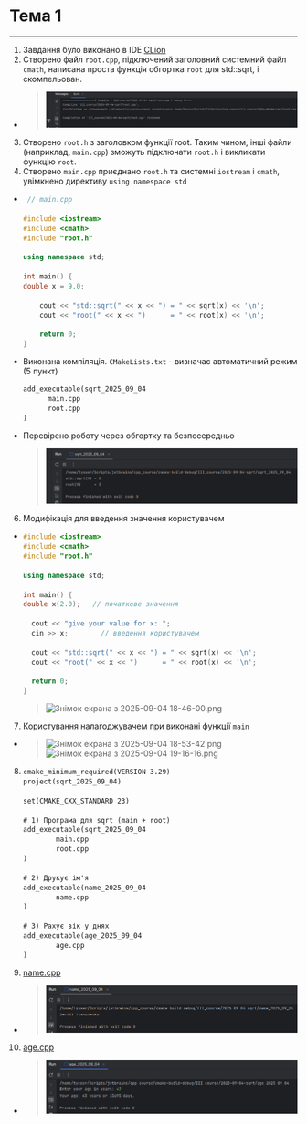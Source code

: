 # Тема 1

---

1. Завдання було виконано в IDE [CLion](CLion)
2. Створено файл `root.cpp`, підключений заголовний системний файл `cmath`, написана проста функція обгортка `root` для std::sqrt, і скомпельован.

- > ![Знімок екрана з 2025-09-04 18-09-41.png](screenshots/%D0%97%D0%BD%D1%96%D0%BC%D0%BE%D0%BA%20%D0%B5%D0%BA%D1%80%D0%B0%D0%BD%D0%B0%20%D0%B7%202025-09-04%2018-09-41.png)

3. Створено `root.h` з заголовком функції root. Таким чином, інші файли (наприклад, `main.cpp`) зможуть підключати `root.h` і викликати функцію `root`.
4. Створено `main.cpp` приєднано `root.h` та системні  `iostream` і `cmath`, увімкнено директиву `using namespace std`
- ```cpp
   // main.cpp

  #include <iostream>
  #include <cmath>
  #include "root.h"
  
  using namespace std;
  
  int main() {
  double x = 9.0;
  
      cout << "std::sqrt(" << x << ") = " << sqrt(x) << '\n';
      cout << "root(" << x << ")      = " << root(x) << '\n';
  
      return 0;
  }
  ```
- Виконана компіляція. `CMakeLists.txt` - визначає автоматичний режим (5 пункт)
  ```CMakeLists.txt
  add_executable(sqrt_2025_09_04
        main.cpp
        root.cpp
  )
  ```
- Перевірено роботу через обгортку та безпосередньо
  > ![Знімок екрана з 2025-09-04 18-28-34.png](screenshots/%D0%97%D0%BD%D1%96%D0%BC%D0%BE%D0%BA%20%D0%B5%D0%BA%D1%80%D0%B0%D0%BD%D0%B0%20%D0%B7%202025-09-04%2018-28-34.png)

6.  Модифікація для введення значення користувачем
- ```cpp
  #include <iostream>
  #include <cmath>
  #include "root.h"
  
  using namespace std;
  
  int main() {
  double x(2.0);   // початкове значення

    cout << "give your value for x: ";
    cin >> x;        // введення користувачем

    cout << "std::sqrt(" << x << ") = " << sqrt(x) << '\n';
    cout << "root(" << x << ")      = " << root(x) << '\n';

    return 0;
  }
  ```
  > ![Знімок екрана з 2025-09-04 18-46-00.png](screenshots/%D0%97%D0%BD%D1%96%D0%BC%D0%BE%D0%BA%20%D0%B5%D0%BA%D1%80%D0%B0%D0%BD%D0%B0%20%D0%B7%202025-09-04%2018-46-00.png)
7. Користування налагоджувачем при виконані функції `main`
- > ![Знімок екрана з 2025-09-04 18-53-42.png](screenshots/%D0%97%D0%BD%D1%96%D0%BC%D0%BE%D0%BA%20%D0%B5%D0%BA%D1%80%D0%B0%D0%BD%D0%B0%20%D0%B7%202025-09-04%2018-53-42.png)
    ![Знімок екрана з 2025-09-04 19-16-16.png](screenshots/%D0%97%D0%BD%D1%96%D0%BC%D0%BE%D0%BA%20%D0%B5%D0%BA%D1%80%D0%B0%D0%BD%D0%B0%20%D0%B7%202025-09-04%2019-16-16.png)
8. ```CMakeLists.txt
   cmake_minimum_required(VERSION 3.29)
   project(sqrt_2025_09_04)
   
   set(CMAKE_CXX_STANDARD 23)
   
   # 1) Програма для sqrt (main + root)
   add_executable(sqrt_2025_09_04
           main.cpp
           root.cpp
   )
   
   # 2) Друкує ім'я
   add_executable(name_2025_09_04
           name.cpp
   )
   
   # 3) Рахує вік у днях
   add_executable(age_2025_09_04
           age.cpp
   )
   ```

9. [name.cpp](https://github.com/yourhostel/cpp_course/blob/main/III_course/2025-09-04-sqrt/name.cpp)
- > ![Знімок екрана з 2025-09-04 19-10-48.png](screenshots/%D0%97%D0%BD%D1%96%D0%BC%D0%BE%D0%BA%20%D0%B5%D0%BA%D1%80%D0%B0%D0%BD%D0%B0%20%D0%B7%202025-09-04%2019-10-48.png)
10. [age.cpp](https://github.com/yourhostel/cpp_course/blob/main/III_course/2025-09-04-sqrt/age.cpp)
- > ![Знімок екрана з 2025-09-04 19-11-43.png](screenshots/%D0%97%D0%BD%D1%96%D0%BC%D0%BE%D0%BA%20%D0%B5%D0%BA%D1%80%D0%B0%D0%BD%D0%B0%20%D0%B7%202025-09-04%2019-11-43.png)